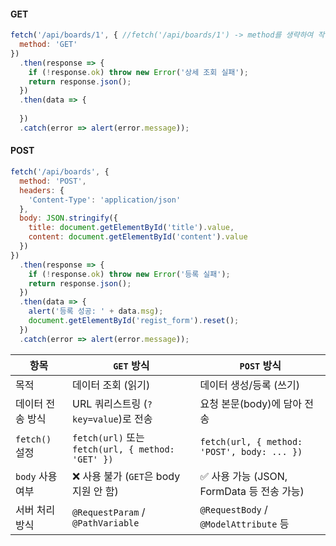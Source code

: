#### GET
```js
fetch('/api/boards/1', { //fetch('/api/boards/1') -> method를 생략하여 작성해도 된다.
  method: 'GET'
})
  .then(response => {
    if (!response.ok) throw new Error('상세 조회 실패');
    return response.json();
  })
  .then(data => {
    
  })
  .catch(error => alert(error.message));

```

#### POST
```js
fetch('/api/boards', {
  method: 'POST',
  headers: {
    'Content-Type': 'application/json'
  },
  body: JSON.stringify({
    title: document.getElementById('title').value,
    content: document.getElementById('content').value
  })
})
  .then(response => {
    if (!response.ok) throw new Error('등록 실패');
    return response.json();
  })
  .then(data => {
    alert('등록 성공: ' + data.msg);
    document.getElementById('regist_form').reset();
  })
  .catch(error => alert(error.message));

```


| 항목           | `GET` 방식                                        | `POST` 방식                                   |
| ------------ | ----------------------------------------------- | ------------------------------------------- |
| 목적           | 데이터 조회 (읽기)                                     | 데이터 생성/등록 (쓰기)                              |
| 데이터 전송 방식    | URL 쿼리스트링 (`?key=value`)로 전송                    | 요청 본문(body)에 담아 전송                          |
| `fetch()` 설정 | `fetch(url)` 또는 `fetch(url, { method: 'GET' })` | `fetch(url, { method: 'POST', body: ... })` |
| `body` 사용 여부 | ❌ 사용 불가 (`GET`은 body 지원 안 함)                    | ✅ 사용 가능 (JSON, FormData 등 전송 가능)            |
| 서버 처리 방식     | `@RequestParam` / `@PathVariable`               | `@RequestBody` / `@ModelAttribute` 등        |
